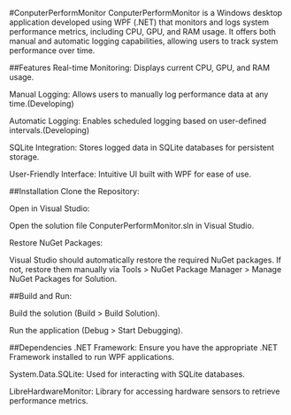 #ConputerPerformMonitor
ConputerPerformMonitor is a Windows desktop application developed using WPF (.NET) that monitors and logs system performance metrics, including CPU, GPU, and RAM usage. It offers both manual and automatic logging capabilities, allowing users to track system performance over time.​

##Features
Real-time Monitoring: Displays current CPU, GPU, and RAM usage.​

Manual Logging: Allows users to manually log performance data at any time.​(Developing)

Automatic Logging: Enables scheduled logging based on user-defined intervals.​(Developing)

SQLite Integration: Stores logged data in SQLite databases for persistent storage.​

User-Friendly Interface: Intuitive UI built with WPF for ease of use.​

##Installation
Clone the Repository:

Open in Visual Studio:

Open the solution file ConputerPerformMonitor.sln in Visual Studio.

Restore NuGet Packages:

Visual Studio should automatically restore the required NuGet packages. If not, restore them manually via Tools > NuGet Package Manager > Manage NuGet Packages for Solution.

##Build and Run:

Build the solution (Build > Build Solution).

Run the application (Debug > Start Debugging).​

##Dependencies
.NET Framework: Ensure you have the appropriate .NET Framework installed to run WPF applications.​

System.Data.SQLite: Used for interacting with SQLite databases.​

LibreHardwareMonitor:  Library for accessing hardware sensors to retrieve performance metrics.​
